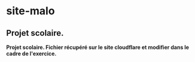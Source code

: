 # site-malo
## Projet scolaire.
**Projet scolaire. Fichier récupéré sur le site cloudflare et modifier dans le cadre de l'exercice.**
